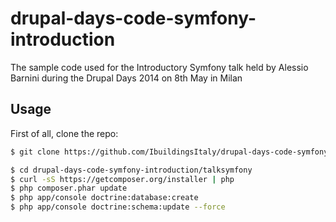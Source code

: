 drupal-days-code-symfony-introduction
======================================

The sample code used for the Introductory Symfony talk held by Alessio Barnini during the Drupal Days 2014 on 8th May in Milan

## Usage
First of all, clone the repo:

```bash
$ git clone https://github.com/IbuildingsItaly/drupal-days-code-symfony-introduction
```

```bash
$ cd drupal-days-code-symfony-introduction/talksymfony
$ curl -sS https://getcomposer.org/installer | php
$ php composer.phar update
$ php app/console doctrine:database:create
$ php app/console doctrine:schema:update --force

